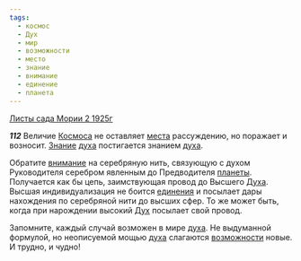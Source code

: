 ```yaml
---
tags:
  - космос
  - Дух
  - мир
  - возможности
  - место
  - знание
  - внимание
  - единение
  - планета
---
```


[Листы сада Мории 2 1925г](/agni/1925)

___112___
Величие [Космоса](/tag/#космос) не оставляет [места](/tag/#место) рассуждению, но поражает и возносит. [Знание](/tag/#[знание](/tag/#знание)) [духа](/tag/#[Дух](/tag/#Дух)) постигается знанием [духа](/tag/#[Дух](/tag/#Дух)).   

Обратите [внимание](/tag/#внимание) на серебряную нить, связующую с духом Руководителя серебром явленным до Предводителя [планеты](/tag/#планета). Получается как бы цепь, заимствующая провод до Высшего [Духа](/tag/#[Дух](/tag/#Дух)). Высшая индивидуализация не боится [единения](/tag/#единение) и посылает дары нахождения по серебряной нити до высших сфер. То же может быть, когда при нарождении высокий [Дух](/tag/#Дух) посылает свой провод.   

Запомните, каждый случай возможен в мире [духа](/tag/#[Дух](/tag/#Дух)). Не выдуманной формулой, но неописуемой мощью [духа](/tag/#[Дух](/tag/#Дух)) слагаются [возможности](/tag/#возможности) новые. И трудно, и чудно!   

